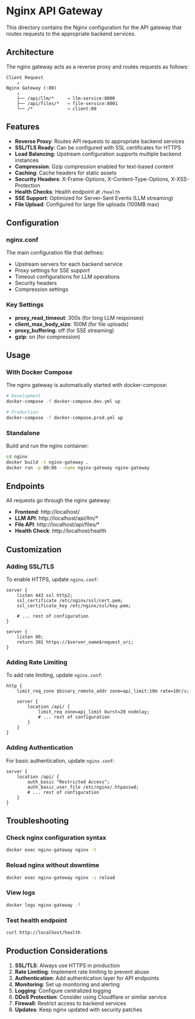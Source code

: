 # Nginx API Gateway

This directory contains the Nginx configuration for the API gateway that routes requests to the appropriate backend services.

## Architecture

The nginx gateway acts as a reverse proxy and routes requests as follows:

```
Client Request
    ↓
Nginx Gateway (:80)
    ↓
    ├── /api/llm/*     → llm-service:8000
    ├── /api/files/*   → file-service:8001
    └── /*             → client:80
```

## Features

- **Reverse Proxy**: Routes API requests to appropriate backend services
- **SSL/TLS Ready**: Can be configured with SSL certificates for HTTPS
- **Load Balancing**: Upstream configuration supports multiple backend instances
- **Compression**: Gzip compression enabled for text-based content
- **Caching**: Cache headers for static assets
- **Security Headers**: X-Frame-Options, X-Content-Type-Options, X-XSS-Protection
- **Health Checks**: Health endpoint at `/health`
- **SSE Support**: Optimized for Server-Sent Events (LLM streaming)
- **File Upload**: Configured for large file uploads (100MB max)

## Configuration

### nginx.conf

The main configuration file that defines:
- Upstream servers for each backend service
- Proxy settings for SSE support
- Timeout configurations for LLM operations
- Security headers
- Compression settings

### Key Settings

- **proxy_read_timeout**: 300s (for long LLM responses)
- **client_max_body_size**: 100M (for file uploads)
- **proxy_buffering**: off (for SSE streaming)
- **gzip**: on (for compression)

## Usage

### With Docker Compose

The nginx gateway is automatically started with docker-compose:

```bash
# Development
docker-compose -f docker-compose.dev.yml up

# Production
docker-compose -f docker-compose.prod.yml up
```

### Standalone

Build and run the nginx container:

```bash
cd nginx
docker build -t nginx-gateway .
docker run -p 80:80 --name nginx-gateway nginx-gateway
```

## Endpoints

All requests go through the nginx gateway:

- **Frontend**: http://localhost/
- **LLM API**: http://localhost/api/llm/*
- **File API**: http://localhost/api/files/*
- **Health Check**: http://localhost/health

## Customization

### Adding SSL/TLS

To enable HTTPS, update `nginx.conf`:

```nginx
server {
    listen 443 ssl http2;
    ssl_certificate /etc/nginx/ssl/cert.pem;
    ssl_certificate_key /etc/nginx/ssl/key.pem;
    
    # ... rest of configuration
}

server {
    listen 80;
    return 301 https://$server_name$request_uri;
}
```

### Adding Rate Limiting

To add rate limiting, update `nginx.conf`:

```nginx
http {
    limit_req_zone $binary_remote_addr zone=api_limit:10m rate=10r/s;
    
    server {
        location /api/ {
            limit_req zone=api_limit burst=20 nodelay;
            # ... rest of configuration
        }
    }
}
```

### Adding Authentication

For basic authentication, update `nginx.conf`:

```nginx
server {
    location /api/ {
        auth_basic "Restricted Access";
        auth_basic_user_file /etc/nginx/.htpasswd;
        # ... rest of configuration
    }
}
```

## Troubleshooting

### Check nginx configuration syntax

```bash
docker exec nginx-gateway nginx -t
```

### Reload nginx without downtime

```bash
docker exec nginx-gateway nginx -s reload
```

### View logs

```bash
docker logs nginx-gateway -f
```

### Test health endpoint

```bash
curl http://localhost/health
```

## Production Considerations

1. **SSL/TLS**: Always use HTTPS in production
2. **Rate Limiting**: Implement rate limiting to prevent abuse
3. **Authentication**: Add authentication layer for API endpoints
4. **Monitoring**: Set up monitoring and alerting
5. **Logging**: Configure centralized logging
6. **DDoS Protection**: Consider using Cloudflare or similar service
7. **Firewall**: Restrict access to backend services
8. **Updates**: Keep nginx updated with security patches
